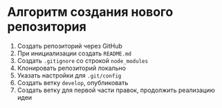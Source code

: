 # Алгоритм создания нового репозитория

1. Создать репозиторий через GitHub
1. При инициализации создать `README.md`
1. Создать `.gitignore` со строкой `node_modules`
1. Клонировать репозиторий локально
1. Указать настройки для `.git/config`
1. Создать ветку `develop`, опубликовать
1. Создать ветку для первой части правок, продолжить реализацию идеи
